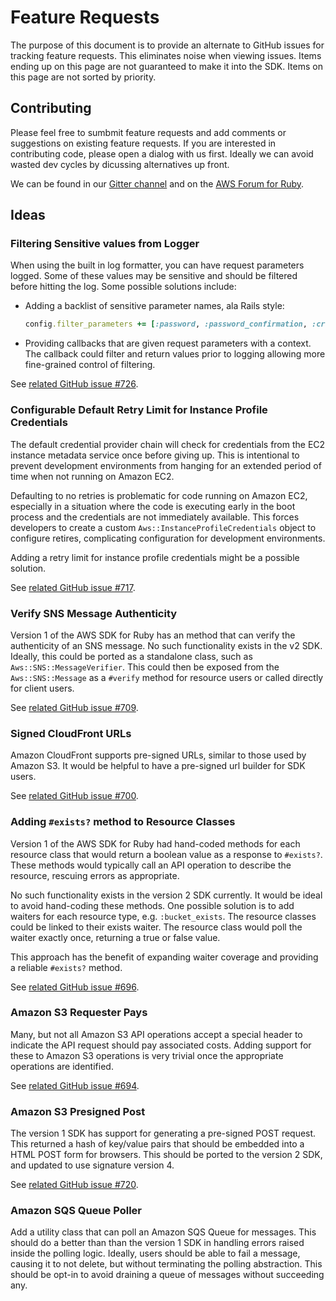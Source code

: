 # Feature Requests

The purpose of this document is to provide an alternate to GitHub issues for tracking feature requests. This eliminates noise when viewing issues. Items ending up on this page are not guaranteed to make it into the SDK. Items on this page are not sorted by priority.

## Contributing

Please feel free to sumbmit feature requests and add comments or suggestions on existing feature requests. If you are interested in contributing code, please open a dialog with us first. Ideally we can avoid wasted dev cycles by dicussing alternatives up front.

We can be found in our [Gitter channel](http://gitter.im/aws/aws-sdk-ruby) and on the [AWS Forum for Ruby](https://forums.aws.amazon.com/forum.jspa?forumID=125).

## Ideas

### Filtering Sensitive values from Logger

When using the built in log formatter, you can have request parameters logged. Some of these values may be sensitive and should be filtered before hitting the log. Some possible solutions include:

* Adding a backlist of sensitive parameter names, ala Rails style:

  ```ruby
  config.filter_parameters += [:password, :password_confirmation, :credit_card]
  ```

* Providing callbacks that are given request parameters with a context. The callback could filter and return values prior to logging allowing more fine-grained control of filtering.

See [related GitHub issue #726](https://github.com/aws/aws-sdk-ruby/issues/726).

### Configurable Default Retry Limit for Instance Profile Credentials

The default credential provider chain will check for credentials from the EC2 instance metadata service once before giving up. This is intentional to prevent development environments from hanging for an extended period of time when not running on Amazon EC2.

Defaulting to no retries is problematic for code running on Amazon EC2, especially in a situation where the code is executing early in the boot process and the credentials are not immediately available. This forces developers to create a custom `Aws::InstanceProfileCredentials` object to configure retires, complicating configuration for development environments.

Adding a retry limit for instance profile credentials might be a possible solution.

See [related GitHub issue #717](https://github.com/aws/aws-sdk-ruby/issues/717).

### Verify SNS Message Authenticity

Version 1 of the AWS SDK for Ruby has an method that can verify the authenticity of an SNS message. No such functionality exists in the v2 SDK. Ideally, this could be ported as a standalone class, such as `Aws::SNS::MessageVerifier`. This could then be exposed from the `Aws::SNS::Message` as a `#verify` method for resource users or called directly for client users.

See [related GitHub issue #709](https://github.com/aws/aws-sdk-ruby/issues/709).

### Signed CloudFront URLs

Amazon CloudFront supports pre-signed URLs, similar to those used by Amazon S3. It would be helpful to have a pre-signed url builder for SDK users.

See [related GitHub issue #700](https://github.com/aws/aws-sdk-ruby/issues/700).

### Adding `#exists?` method to Resource Classes

Version 1 of the AWS SDK for Ruby had hand-coded methods for each resource class that would return a boolean value as a response to `#exists?`. These methods would typically call an API operation to describe the resource, rescuing errors as appropriate.

No such functionality exists in the version 2 SDK currently. It would be ideal to avoid hand-coding these methods. One possible solution is to add waiters for each resource type, e.g. `:bucket_exists`. The resource classes could be linked to their exists waiter. The resource class would poll the waiter exactly once, returning a true or false value.

This approach has the benefit of expanding waiter coverage and providing a reliable `#exists?` method.

See [related GitHub issue #696](https://github.com/aws/aws-sdk-ruby/issues/696).

### Amazon S3 Requester Pays

Many, but not all Amazon S3 API operations accept a special header to indicate the API request should pay associated costs. Adding support for these to Amazon S3 operations is very trivial once the appropriate operations are identified.

See [related GitHub issue #694](https://github.com/aws/aws-sdk-ruby/issues/694).

### Amazon S3 Presigned Post

The version 1 SDK has support for generating a pre-signed POST request. This returned a hash of key/value pairs that should be embedded into a HTML POST form for browsers. This should be ported to the version 2 SDK, and updated to use signature version 4.

See [related GitHub issue #720](https://github.com/aws/aws-sdk-ruby/issues/720).

### Amazon SQS Queue Poller

Add a utility class that can poll an Amazon SQS Queue for messages. This should do a better than than the version 1 SDK in handling errors raised inside the polling logic.  Ideally, users should be able to fail a message, causing it to not delete, but without terminating the polling abstraction. This should be opt-in to avoid draining a queue of messages without succeeding any.
